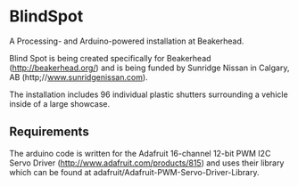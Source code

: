 BlindSpot
=========

A Processing- and Arduino-powered installation at Beakerhead. 

Blind Spot is being created specifically for Beakerhead (http://beakerhead.org/) and is being funded by Sunridge Nissan in Calgary, AB (http;//www.sunridgenissan.com).

The installation includes 96 individual plastic shutters surrounding a vehicle inside of a large showcase. 

Requirements
------------

The arduino code is written for the Adafruit 16-channel 12-bit PWM I2C Servo Driver (http://www.adafruit.com/products/815) and uses their library which can be found at adafruit/Adafruit-PWM-Servo-Driver-Library. 
